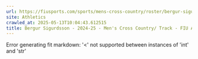 ```yaml
---
url: https://fiusports.com/sports/mens-cross-country/roster/bergur-sigurdsson/13029
site: Athletics
crawled_at: 2025-05-13T10:04:43.612515
title: Bergur Sigurdsson - 2024-25 - Men's Cross Country/ Track - FIU Athletics
---
```


Error generating fit markdown: '<' not supported between instances of 'int' and 'str'